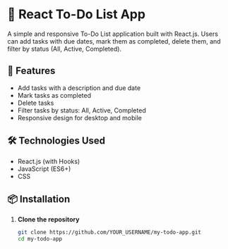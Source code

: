 # 📝 React To-Do List App

A simple and responsive To-Do List application built with React.js. Users can add tasks with due dates, mark them as completed, delete them, and filter by status (All, Active, Completed).

## 🚀 Features

- Add tasks with a description and due date
- Mark tasks as completed
- Delete tasks
- Filter tasks by status: All, Active, Completed
- Responsive design for desktop and mobile

## 🛠️ Technologies Used

- React.js (with Hooks)
- JavaScript (ES6+)
- CSS

## 📦 Installation

1. **Clone the repository**
   ```bash
   git clone https://github.com/YOUR_USERNAME/my-todo-app.git
   cd my-todo-app
   ```
